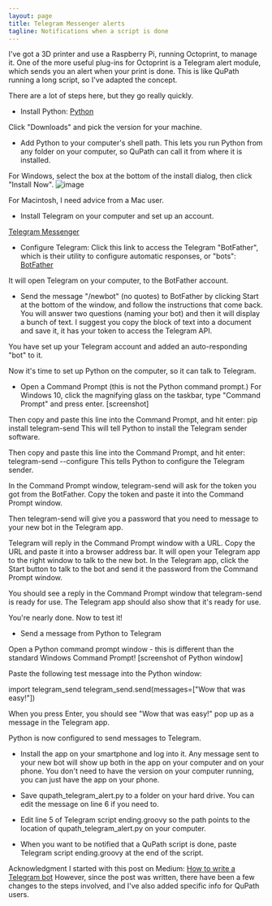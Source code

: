 ```yaml
---
layout: page
title: Telegram Messenger alerts
tagline: Notifications when a script is done
---
```


I've got a 3D printer and use a Raspberry Pi, running Octoprint, to manage it.  One of the more useful plug-ins for Octoprint is a Telegram alert module, which sends you an alert when your print is done.  This is like QuPath running a long script, so I've adapted the concept.

There are a lot of steps here, but they go really quickly.

- Install Python:
[Python](https://www.python.org/)

Click "Downloads" and pick the version for your machine.

- Add Python to your computer's shell path.  This lets you run Python from any folder on your computer, so QuPath can call it from where it is installed.

For Windows, select the box at the bottom of the install dialog, then click "Install Now".
![image](https://user-images.githubusercontent.com/27331078/128922292-71c1cb76-f904-4126-bb32-7246262d07d3.png)

For Macintosh, I need advice from a Mac user.



- Install Telegram on your computer and set up an account.

[Telegram Messenger](https://telegram.org/)

- Configure Telegram:
Click this link to access the Telegram "BotFather", which is their utility to configure automatic responses, or "bots":
[BotFather](https://telegram.me/BotFather)

It will open Telegram on your computer, to the BotFather account.

- Send the message "/newbot" (no quotes) to BotFather by clicking Start at the bottom of the window, and follow the instructions that come back.  You will answer two questions (naming your bot) and then it will display a bunch of text.  I suggest you copy the block of text into a document and save it, it has your token to access the Telegram API.

You have set up your Telegram account and added an auto-responding "bot" to it.


Now it's time to set up Python on the computer, so it can talk to Telegram.

- Open a Command Prompt (this is not the Python command prompt.) For Windows 10, click the magnifying glass on the taskbar, type "Command Prompt" and press enter.
[screenshot]


Then copy and paste this line into the Command Prompt, and hit enter:
pip install telegram-send
This will tell Python to install the Telegram sender software.

Then copy and paste this line into the Command Prompt, and hit enter:
telegram-send --configure
This tells Python to configure the Telegram sender.


In the Command Prompt window, telegram-send will ask for the token you got from the BotFather.  Copy the token and paste it into the Command Prompt window.

Then telegram-send will give you a password that you need to message to your new bot in the Telegram app.


Telegram will reply in the Command Prompt window with a URL.  Copy the URL and paste it into a browser address bar.  It will open your Telegram app to the right window to talk to the new bot.  In the Telegram app, click the Start button to talk to the bot and send it the password from the Command Prompt window.

You should see a reply in the Command Prompt window that telegram-send is ready for use.  The Telegram app should also show that it's ready for use.

You're nearly done.  Now to test it!

- Send a message from Python to Telegram

Open a Python command prompt window - this is different than the standard Windows Command Prompt!
[screenshot of Python window]

Paste the following test message into the Python window:

import telegram_send
telegram_send.send(messages=["Wow that was easy!"])

When you press Enter, you should see "Wow that was easy!" pop up as a message in the Telegram app.

Python is now configured to send messages to Telegram.

- Install the app on your smartphone and log into it.  Any message sent to your new bot will show up both in the app on your computer and on your phone.  You don't need to have the version on your computer running, you can just have the app on your phone.

- Save qupath_telegram_alert.py to a folder on your hard drive.  You can edit the message on line 6 if you need to.

- Edit line 5 of Telegram script ending.groovy so the path points to the location of qupath_telegram_alert.py on your computer.

- When you want to be notified that a QuPath script is done, paste Telegram script ending.groovy at the end of the script.


Acknowledgment
I started with this post on Medium:
[How to write a Telegram bot](https://medium.com/@robertbracco1/how-to-write-a-telegram-bot-to-send-messages-with-python-bcdf45d0a580)
However, since the post was written, there have been a few changes to the steps involved, and I've also added specific info for QuPath users.
